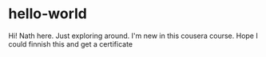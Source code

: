 # hello-world

Hi! Nath here. Just exploring around. I'm new in this cousera course. 
Hope I could finnish this and get a certificate
